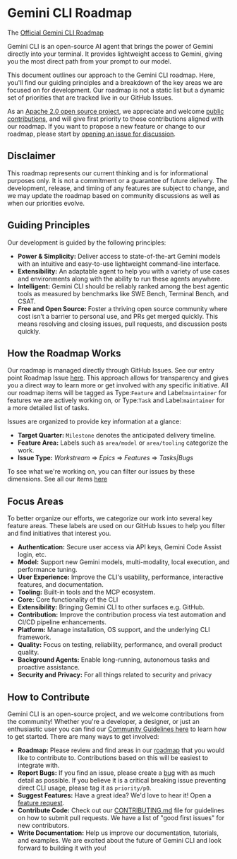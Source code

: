 # Gemini CLI Roadmap
 
The [Official Gemini CLI Roadmap](https://github.com/orgs/google-gemini/projects/11/)

Gemini CLI is an open-source AI agent that brings the power of Gemini directly into your terminal. It provides lightweight access to Gemini, giving you the most direct path from your prompt to our model.

This document outlines our approach to the Gemini CLI roadmap. Here, you'll find our guiding principles and a breakdown of the key areas we are
focused on for development. Our roadmap is not a static list but a dynamic set of priorities that are tracked live in our GitHub Issues.

As an [Apache 2.0 open source project](https://github.com/google-gemini/gemini-cli?tab=Apache-2.0-1-ov-file#readme), we appreciate and welcome [public contributions](https://github.com/google-gemini/gemini-cli/blob/main/CONTRIBUTING.md), and will give first priority to those contributions aligned with our roadmap. If you want to propose a new feature or change to our roadmap, please start by [opening an issue for discussion](https://github.com/google-gemini/gemini-cli/issues/new/choose).

## Disclaimer

This roadmap represents our current thinking and is for informational purposes only. It is not a commitment or a guarantee of future delivery. The development, release, and timing of any features are subject to change, and we may update the roadmap based on community discussions as well as when our priorities evolve.

## Guiding Principles

Our development is guided by the following principles:

- **Power & Simplicity:** Deliver access to state-of-the-art Gemini models with an intuitive and easy-to-use lightweight command-line interface.
- **Extensibility:** An adaptable agent to help you with a variety of use cases and environments along with the ability to run these agents anywhere.
- **Intelligent:** Gemini CLI should be reliably ranked among the best agentic tools as measured by benchmarks like SWE Bench, Terminal Bench, and CSAT.
- **Free and Open Source:** Foster a thriving open source community where cost isn’t a barrier to personal use, and PRs get merged quickly. This means resolving and closing issues, pull requests, and discussion posts quickly.

## How the Roadmap Works

Our roadmap is managed directly through GitHub Issues. See our entry point Roadmap Issue [here](https://github.com/google-gemini/gemini-cli/issues/4191). This approach allows for transparency and gives you a direct way to learn more or get involved with any specific initiative. All our roadmap items will be tagged as Type:`Feature` and Label:`maintainer` for features we are actively working on, or Type:`Task` and Label:`maintainer` for a more detailed list of tasks.

Issues are organized to provide key information at a glance:

- **Target Quarter:** `Milestone` denotes the anticipated delivery timeline.
- **Feature Area:** Labels such as `area/model` or `area/tooling` categorize the work.
- **Issue Type:** _Workstream_ => _Epics_ => _Features_ => _Tasks|Bugs_

To see what we're working on, you can filter our issues by these dimensions. See all our items [here](https://github.com/orgs/google-gemini/projects/11/views/19)

## Focus Areas

To better organize our efforts, we categorize our work into several key feature areas. These labels are used on our GitHub Issues to help you filter and
find initiatives that interest you.

- **Authentication:** Secure user access via API keys, Gemini Code Assist login, etc.
- **Model:** Support new Gemini models, multi-modality, local execution, and performance tuning.
- **User Experience:** Improve the CLI's usability, performance, interactive features, and documentation.
- **Tooling:** Built-in tools and the MCP ecosystem.
- **Core:** Core functionality of the CLI
- **Extensibility:** Bringing Gemini CLI to other surfaces e.g. GitHub.
- **Contribution:** Improve the contribution process via test automation and CI/CD pipeline enhancements.
- **Platform:** Manage installation, OS support, and the underlying CLI framework.
- **Quality:** Focus on testing, reliability, performance, and overall product quality.
- **Background Agents:** Enable long-running, autonomous tasks and proactive assistance.
- **Security and Privacy:** For all things related to security and privacy

## How to Contribute

Gemini CLI is an open-source project, and we welcome contributions from the community! Whether you're a developer, a designer, or just an enthusiastic user you can find our [Community Guidelines here](https://github.com/google-gemini/gemini-cli/blob/main/CONTRIBUTING.md) to learn how to get started. There are many ways to get involved:

- **Roadmap:** Please review and find areas in our [roadmap](https://github.com/google-gemini/gemini-cli/issues/4191) that you would like to contribute to. Contributions based on this will be easiest to integrate with.
- **Report Bugs:** If you find an issue, please create a [bug](https://github.com/google-gemini/gemini-cli/issues/new?template=bug_report.yml) with as much detail as possible. If you believe it is a critical breaking issue preventing direct CLI usage, please tag it as `priority/p0`.
- **Suggest Features:** Have a great idea? We'd love to hear it! Open a [feature request](https://github.com/google-gemini/gemini-cli/issues/new?template=feature_request.yml).
- **Contribute Code:** Check out our [CONTRIBUTING.md](https://github.com/google-gemini/gemini-cli/blob/main/CONTRIBUTING.md) file for guidelines on how to submit pull requests. We have a list of "good first issues" for new contributors.
- **Write Documentation:** Help us improve our documentation, tutorials, and examples.
  We are excited about the future of Gemini CLI and look forward to building it with you!
